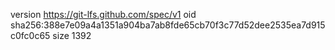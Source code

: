 version https://git-lfs.github.com/spec/v1
oid sha256:388e7e09a4a1351a904ba7ab8fde65cb70f3c77d52dee2535ea7d915c0fc0c65
size 1392
